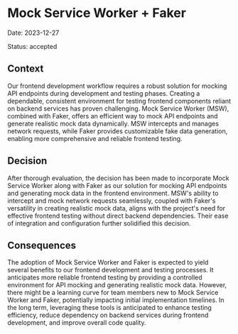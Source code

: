 # Mock Service Worker + Faker

Date: 2023-12-27

Status: accepted

## Context

Our frontend development workflow requires a robust solution for mocking API endpoints during development and testing phases. Creating a dependable, consistent environment for testing frontend components reliant on backend services has proven challenging. Mock Service Worker (MSW), combined with Faker, offers an efficient way to mock API endpoints and generate realistic mock data dynamically. MSW intercepts and manages network requests, while Faker provides customizable fake data generation, enabling more comprehensive and reliable frontend testing.

## Decision

After thorough evaluation, the decision has been made to incorporate Mock Service Worker along with Faker as our solution for mocking API endpoints and generating mock data in the frontend environment. MSW's ability to intercept and mock network requests seamlessly, coupled with Faker's versatility in creating realistic mock data, aligns with the project's need for effective frontend testing without direct backend dependencies. Their ease of integration and configuration further solidified this decision.

## Consequences

The adoption of Mock Service Worker and Faker is expected to yield several benefits to our frontend development and testing processes. It anticipates more reliable frontend testing by providing a controlled environment for API mocking and generating realistic mock data. However, there might be a learning curve for team members new to Mock Service Worker and Faker, potentially impacting initial implementation timelines. In the long term, leveraging these tools is anticipated to enhance testing efficiency, reduce dependency on backend services during frontend development, and improve overall code quality.
